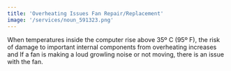 ```yaml
---
title: 'Overheating Issues Fan Repair/Replacement'
image: '/services/noun_591323.png'
---
```


When temperatures inside the computer rise above 35º C (95º F), the risk of damage to important internal components from overheating increases and If a fan is making a loud growling noise or not moving, there is an issue with the fan.
